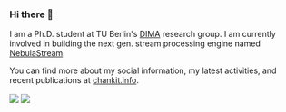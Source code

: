 ### Hi there 👋

I am a Ph.D. student at TU Berlin's [DIMA](https://www.dima.tu-berlin.de/menue/database_systems_and_information_management_group/?no_cache=1) research group. I am currently involved in building the next gen. stream processing engine named [NebulaStream](https://nebula.stream).

You can find more about my social information, my latest activities, and recent publications at [chankit.info](https://www.chankit.info/).

<img align="center" src="https://github-readme-stats.vercel.app/api?username=ankitgit&show_icons=true&theme=default" />

<img align="center" src="https://github-readme-stats.vercel.app/api/top-langs/?username=ankitgit&layout=compact"/>
<!--
**ankitgit/ankitgit** is a ✨ _special_ ✨ repository because its `README.md` (this file) appears on your GitHub profile.

Here are some ideas to get you started:

- 🔭 I’m currently working on ...
- 🌱 I’m currently learning ...
- 👯 I’m looking to collaborate on ...
- 🤔 I’m looking for help with ...
- 💬 Ask me about ...
- 📫 How to reach me: ...
- 😄 Pronouns: ...
- ⚡ Fun fact: ...
-->
